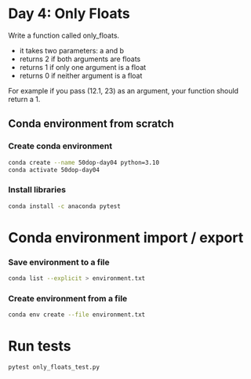 # Day 4: Only Floats

Write a function called only_floats.

* it takes two parameters: a and b
* returns 2 if both arguments are floats
* returns 1 if only one argument is a float
* returns 0 if neither argument is a float

For example if you pass (12.1, 23) as an argument, your function should return a 1.

## Conda environment from scratch

### Create conda environment

``` bash
conda create --name 50dop-day04 python=3.10 
conda activate 50dop-day04
```

### Install libraries

``` bash
conda install -c anaconda pytest
```

# Conda environment import / export

### Save environment to a file

``` bash
conda list --explicit > environment.txt
```

### Create environment from a file

``` bash
conda env create --file environment.txt
```

# Run tests

``` bash
pytest only_floats_test.py
```


